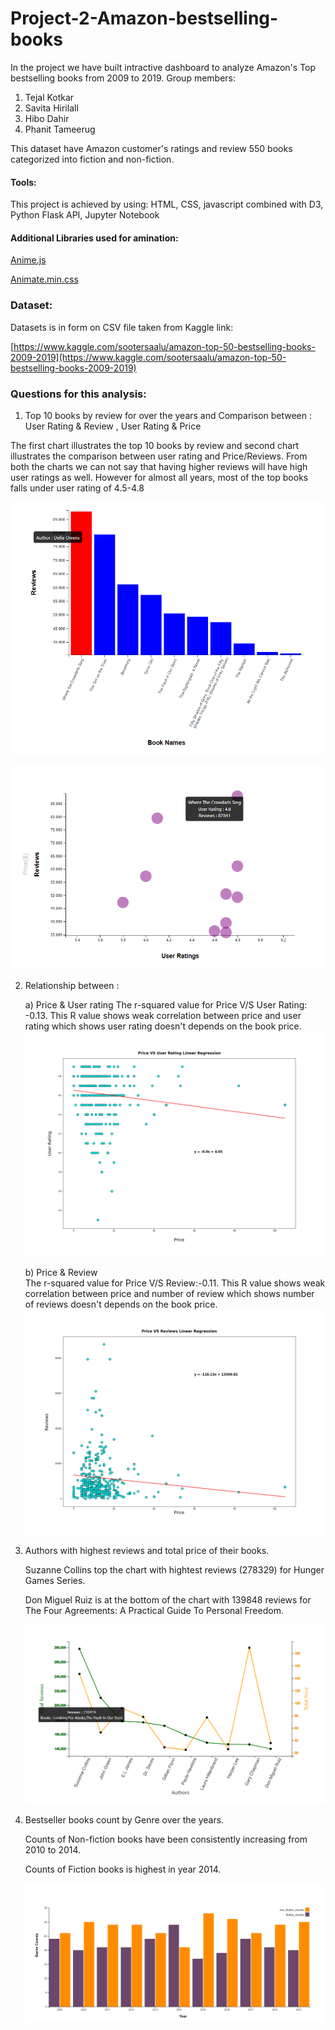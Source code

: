# Project-2-Amazon-bestselling-books

In the project we have built intractive dashboard to analyze Amazon's Top bestselling books from 2009 to 2019.
Group members:
1) Tejal Kotkar
2) Savita Hirilall
3) Hibo Dahir
4) Phanit Tameerug


This dataset have Amazon customer's ratings and review 550 books categorized into fiction and non-fiction.

#### Tools:

This project is achieved by using:
HTML, CSS, javascript combined with D3, Python Flask API, Jupyter Notebook

#### Additional Libraries used for amination:
[Anime.js](https://animejs.com/)

[Animate.min.css](https://animate.style/)

### Dataset:

Datasets is in form on CSV file taken from Kaggle link:

[https://www.kaggle.com/sootersaalu/amazon-top-50-bestselling-books-2009-2019](https://www.kaggle.com/sootersaalu/amazon-top-50-bestselling-books-2009-2019) 

### Questions for this analysis:

1) Top 10 books by review for over the years and Comparison between : User Rating & Review , User Rating & Price

The first chart illustrates the top 10 books by review and second chart illustrates the comparison between user rating and Price/Reviews.
From both the charts we can not say that having higher reviews will have high user ratings as well.
However for almost all years, most of the top books falls under user rating of 4.5-4.8

![Default_view](Best-Selling-Books/Images/Img1.png)

![Default_view](Best-Selling-Books/Images/Img2.png)

2) Relationship between : 

   a) Price & User rating
     The r-squared value for Price V/S User Rating: -0.13.
     This R value shows weak correlation between price and user rating which shows user rating doesn't depends on the book price.
     ![Relationship](Best-Selling-Books/Images/User_Rating.png)
   
   b) Price & Review	
     The r-squared value for Price V/S Review:-0.11. 
     This R value shows weak correlation between price and number of review which shows number of reviews doesn't depends on the book price.
     ![Relationship](Best-Selling-Books/Images/Reviews.png)			

3) Authors with highest reviews and total price of their books.

   Suzanne Collins top the chart with hightest reviews (278329) for Hunger Games Series.

   Don Miguel Ruiz is at the bottom of the chart with 139848 reviews for The Four Agreements: A Practical Guide To Personal Freedom.

   ![Top Authors](Best-Selling-Books/Images/Img3.png)

4) Bestseller books count by Genre over the years.

   Counts of Non-fiction books have been consistently increasing from 2010 to 2014.
   
   Counts of Fiction books is highest in year 2014.

   ![Counts](Best-Selling-Books/Images/Img4.png)			